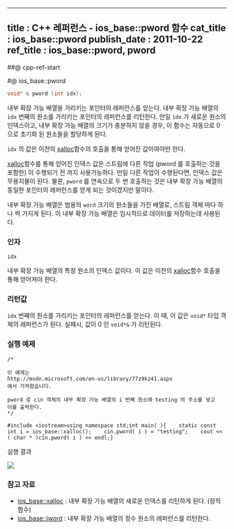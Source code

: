 ----------------
title : C++ 레퍼런스 - ios_base::pword 함수
cat_title :  ios_base::pword
publish_date : 2011-10-22
ref_title : ios_base::pword, pword
--------------



##@ cpp-ref-start

#@ ios_base::pword

```cpp
void* & pword (int idx);

```

내부 확장 가능 배열을 가리키는 포인터의 레퍼런스를 얻는다.
  내부 확장 가능 배열의 `idx` 번째의 원소를 가리키는 포인터의 레퍼런스를 리턴한다. 만일 `idx` 가 새로운 원소의 인덱스이고, 내부 확장 가능 배열의 크기가 충분하지 않을 경우, 이 함수는 자동으로 0 으로 초기화 된 원소들을 할당하게 된다.

`idx` 의 값은 이전의 [xalloc](http://itguru.tistory.com/162)함수의 호출을 통해 얻어진 값이여야만 한다.

 [xalloc](http://itguru.tistory.com/162)함수를 통해 얻어진 인덱스 값은 스트림에 다른 작업 (pword 를 호출하는 것을 포함한) 이 수행되기 전 까지 사용가능하다. 만일 다른 작업이 수행된다면, 인덱스 값은 무용지물이 된다. 물론, `pword` 를 연속으로 두 번 호출하는 것은 내부 확장 가능 배열의 동일한 포인터의 레퍼런스를 얻게 되는 것이겠지만 말이다.

  내부 확장 가능 배열은 범용의 `word` 크기의 원소들을 가진 배열로, 스트림 객체 마다 하나 씩 가지게 된다. 이 내부 확장 가능 배열은 임시적으로 데이터를 저장하는데 사용된다.



###  인자




`idx`

  내부 확장 가능 배열의 특정 원소의 인덱스 값이다. 이 값은 이전의 [xalloc](http://itguru.tistory.com/162)함수 호출을 통해 얻어져야 한다.



###  리턴값



  `idx` 번째의 원소를 가리키는 포인터의 레퍼런스를 얻는다. 이 때, 이 값은 `void*` 타입 객체의 레퍼런스가 된다. 실패시, 값이 0 인 `void*&` 가 리턴된다.



###  실행 예제


```cpp-formatted
/*

이 예제는
http://msdn.microsoft.com/en-us/library/77z9kz41.aspx
에서 가져왔습니다.

pword 로 cin 객체의 내부 확장 가능 배열의 i 번째 원소에 testing 의 주소를 넣고
이를 출력한다.
*/

#include <iostream>using namespace std;int main( ){    static const int i = ios_base::xalloc();    cin.pword( i ) = "testing";    cout << ( char * )cin.pword( i ) << endl;}
```


실행 결과


![](http://img1.daumcdn.net/thumb/R1920x0/?fname=http%3A%2F%2Fcfile2.uf.tistory.com%2Fimage%2F133CFD414EA216FB40D60D)



###  참고 자료

* [ios_base::xalloc](http://itguru.tistory.com/162)  :  내부 확장 가능 배열의 새로운 인덱스를 리턴하게 된다. (정적 함수)
* [ios_base::iword](http://itguru.tistory.com/161)  :  내부 확장 가능 배열의 정수 원소의 레퍼런스를 리턴한다.